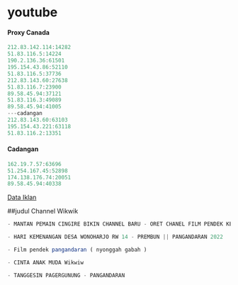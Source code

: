 # youtube


#### Proxy Canada
```js
212.83.142.114:14282
51.83.116.5:14224
190.2.136.36:61501
195.154.43.86:52110
51.83.116.5:37736
212.83.143.60:27638
51.83.116.7:23900
89.58.45.94:37121
51.83.116.3:49089
89.58.45.94:41005
---cadangan
212.83.143.60:63103
195.154.43.221:63118
51.83.116.2:13351
```

#### Cadangan
```js
162.19.7.57:63696
51.254.167.45:52898
174.138.176.74:20051
89.58.45.94:40338
```

[Data Iklan](https://www.prepostseo.com/tool/fake-address-generator)

##judul Channel Wikwik
```js
- MANTAN PEMAIN CINGIRE BIKIN CHANNEL BARU - ORET CHANEL FILM PENDEK KEBUMEN - SAINGAN APA GAK ??
```
```js
- HARI KEMENANGAN DESA WONOHARJO RW 14 - PREMBUN || PANGANDARAN 2022
```
```js
- Film pendek pangandaran ( nyonggah gabah )
```
```js
- CINTA ANAK MUDA Wikwiw
```
```js
- TANGGESIN PAGERGUNUNG - PANGANDARAN
```

